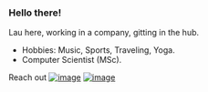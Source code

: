 ### Hello there!  

Lau here, working in a company, gitting in the hub.
- Hobbies: Music, Sports, Traveling, Yoga.
- Computer Scientist (MSc).

Reach out
[![image](https://img.shields.io/badge/LinkedIn-0077B5?style=for-the-badge&logo=linkedin&logoColor=white)](https://www.linkedin.com/in/lautaro-lombardi/)
[![image](https://img.shields.io/badge/Gmail-D14836?style=for-the-badge&logo=gmail&logoColor=white)](mailto:lautarolombardi19@gmail.com)
